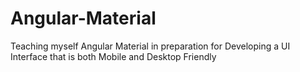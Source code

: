 # Angular-Material
Teaching myself Angular Material in preparation for Developing a UI Interface that is both Mobile and Desktop Friendly
